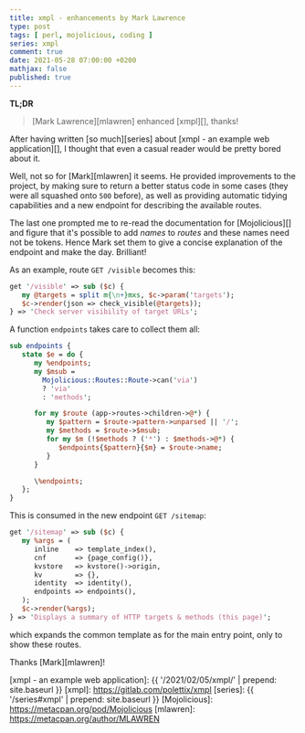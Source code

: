```yaml
---
title: xmpl - enhancements by Mark Lawrence
type: post
tags: [ perl, mojolicious, coding ]
series: xmpl
comment: true
date: 2021-05-28 07:00:00 +0200
mathjax: false
published: true
---
```


**TL;DR**

> [Mark Lawrence][mlawren] enhanced [xmpl][], thanks!

After having written [so much][series] about [xmpl - an example web
application][], I thought that even a casual reader would be pretty
bored about it.

Well, not so for [Mark][mlawren] it seems. He provided improvements to
the project, by making sure to return a better status code in some cases
(they were all squashed onto `500` before), as well as providing
automatic tidying capabilities and a new endpoint for describing the
available routes.

The last one prompted me to re-read the documentation for
[Mojolicious][] and figure that it's possible to add *names* to *routes*
and these names need not be tokens. Hence Mark set them to give a
concise explanation of the endpoint and make the day. Brilliant!

As an example, route `GET /visible` becomes this:

```perl
get '/visible' => sub ($c) {
   my @targets = split m{\n+}mxs, $c->param('targets');
   $c->render(json => check_visible(@targets));
} => 'Check server visibility of target URLs';
```

A function `endpoints` takes care to collect them all:

```perl
sub endpoints {
   state $e = do {
      my %endpoints;
      my $msub =
        Mojolicious::Routes::Route->can('via')
        ? 'via'
        : 'methods';

      for my $route (app->routes->children->@*) {
         my $pattern = $route->pattern->unparsed || '/';
         my $methods = $route->$msub;
         for my $m (!$methods ? ('*') : $methods->@*) {
            $endpoints{$pattern}{$m} = $route->name;
         }
      }

      \%endpoints;
   };
}
```

This is consumed in the new endpoint `GET /sitemap`:

```perl
get '/sitemap' => sub ($c) {
   my %args = (
      inline    => template_index(),
      cnf       => {page_config()},
      kvstore   => kvstore()->origin,
      kv        => {},
      identity  => identity(),
      endpoints => endpoints(),
   );
   $c->render(%args);
} => 'Displays a summary of HTTP targets & methods (this page)';
```

which expands the common template as for the main entry point, only to
show these routes.

Thanks [Mark][mlawren]!

[xmpl - an example web application]: {{ '/2021/02/05/xmpl/' | prepend: site.baseurl }}
[xmpl]: https://gitlab.com/polettix/xmpl
[series]: {{ '/series#xmpl' | prepend: site.baseurl }}
[Mojolicious]: https://metacpan.org/pod/Mojolicious
[mlawren]: https://metacpan.org/author/MLAWREN
